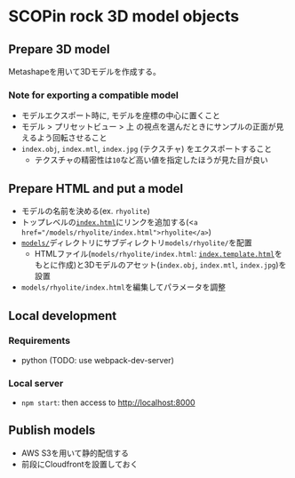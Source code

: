 # SCOPin rock 3D model objects

## Prepare 3D model

Metashapeを用いて3Dモデルを作成する。

### Note for exporting a compatible model

- モデルエクスポート時に, モデルを座標の中心に置くこと
- モデル > プリセットビュー > 上 の視点を選んだときにサンプルの正面が見えるよう回転させること
- `index.obj`, `index.mtl`, `index.jpg` (テクスチャ) をエクスポートすること
  - テクスチャの精密性は`10`など高い値を指定したほうが見た目が良い

## Prepare HTML and put a model

- モデルの名前を決める(ex. `rhyolite`)
- トップレベルの[`index.html`](index.html)にリンクを追加する(<`a href="/models/rhyolite/index.html">rhyolite</a>`)
- [`models/`]("/models")ディレクトリにサブディレクトリ`models/rhyolite/`を配置
  - HTMLファイル(`models/rhyolite/index.html`: [`index.template.html`](index.template.html)をもとに作成)と3Dモデルのアセット(`index.obj`, `index.mtl`, `index.jpg`)を設置
- `models/rhyolite/index.html`を編集してパラメータを調整

## Local development

### Requirements

- python (TODO: use webpack-dev-server)

### Local server

- `npm start`: then access to [http://localhost:8000](http://localhost:8000)

## Publish models

- AWS S3を用いて静的配信する
- 前段にCloudfrontを設置しておく
